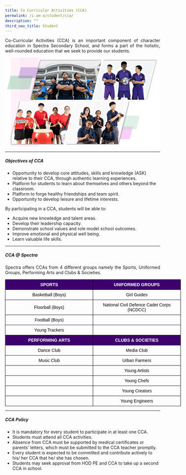 ```yaml
---
title: Co Curricular Activities (CCA)
permalink: /i-am-a/student/cca/
description: ""
third_nav_title: Student
---
```

<p align="justify">Co-Curricular Activities (CCA) is an important component of character education in Spectra Secondary School, and forms a part of the holistic, well-rounded education that we seek to provide our students.</p>	

![](/images/cca%202023%2013%20oct.png)

***

##### **Objectives of CCA**

* Opportunity to develop core attitudes, skills and knowledge (ASK) relative to their CCA, through authentic learning experiences.
* Platform for students to learn about themselves and others beyond the classroom.
* Platform to forge healthy friendships and team spirit.
* Opportunity to develop leisure and lifetime interests.

By participating in a CCA, students will be able to:
* Acquire new knowledge and talent areas.
* Develop their leadership capacity.
* Demonstrate school values and role model school outcomes.
* Improve emotional and physical well being.
* Learn valuable life skills.

***

##### **CCA @ Spectra**

<p align="justify">Spectra offers CCAs from 4 different groups namely the Sports, Uniformed Groups, Performing Arts and Clubs &amp; Societies.</p>
	
<style type="text/css">
.tg  {border-collapse:collapse;border-spacing:0;}
.tg td{border-color:black;border-style:solid;border-width:1px;font-family:Arial, sans-serif;font-size:14px;
  overflow:hidden;padding:8px 5px;word-break:normal;}
.tg th{border-color:black;border-style:solid;border-width:1px;font-family:Arial, sans-serif;font-size:14px;
  font-weight:normal;overflow:hidden;padding:8px 5px;word-break:normal;}
.tg .tg-y7gx{background-color:#3e006d;color:#ffffff;font-family:Arial, Helvetica, sans-serif !important;font-size:14px;
  font-weight:bold;text-align:center;vertical-align:middle}
.tg .tg-ohuv{color:#000000;font-family:Arial, Helvetica, sans-serif !important;font-size:14px;text-align:center;
  vertical-align:middle}
</style>
<table style="undefined;table-layout: fixed; width: 572px" class="tg">
<colgroup>
<col style="width: 285px">
<col style="width: 285px">
</colgroup>
<thead>
  <tr>
    <th class="tg-y7gx">SPORTS</th>
    <th class="tg-y7gx">UNIFORMED GROUPS</th>
  </tr>
</thead>
<tbody>
  <tr>
    <td class="tg-ohuv">Basketball (Boys)</td>
    <td class="tg-ohuv">Girl Guides</td>
  </tr>
  <tr>
    <td class="tg-ohuv">Floorball (Boys)</td>
    <td class="tg-ohuv">National Civil Defence Cadet Corps (NCDCC)</td>
  </tr>
  <tr>
    <td class="tg-ohuv">Football (Boys)</td>
    <td class="tg-ohuv"></td>
  </tr>
  <tr>
    <td class="tg-ohuv">Young Trackers</td>
    <td class="tg-ohuv"></td>
  </tr>
  <tr>
    <td class="tg-y7gx">PERFORMING ARTS</td>
    <td class="tg-y7gx">CLUBS &amp; SOCIETIES</td>
  </tr>
  <tr>
    <td class="tg-ohuv">Dance Club</td>
    <td class="tg-ohuv">Media Club</td>
  </tr>
  <tr>
    <td class="tg-ohuv">Music Club</td>
    <td class="tg-ohuv">Urban Farmers</td>
  </tr>
  <tr>
    <td class="tg-ohuv"></td>
    <td class="tg-ohuv">Young Artists</td>
  </tr>
  <tr>
    <td class="tg-ohuv"></td>
    <td class="tg-ohuv">Young Chefs</td>
  </tr>
  <tr>
    <td class="tg-ohuv"></td>
    <td class="tg-ohuv">Young Creators</td>
  </tr>
  <tr>
    <td class="tg-ohuv"></td>
    <td class="tg-ohuv">Young Engineers</td>
  </tr>
</tbody>
</table>

***

##### **CCA Policy**
* It is mandatory for every student to participate in at least one CCA.
* Students must attend all CCA activities.
* Absence from CCA must be supported by medical certificates or parents’ letters, which must be submitted to the CCA teacher promptly.
* Every student is expected to be committed and contribute actively to his/ her CCA that he/ she has chosen.
* Students may seek approval from HOD PE and CCA to take up a second CCA in school.